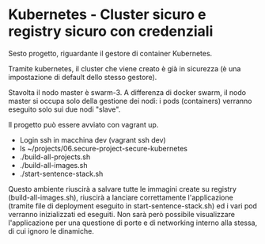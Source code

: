 # Kubernetes - Cluster sicuro e registry sicuro con credenziali

Sesto progetto, riguardante il gestore di container Kubernetes.

Tramite kubernetes, il cluster che viene creato è già in sicurezza (è una 
impostazione di default dello stesso gestore).

Stavolta il nodo master è swarm-3. A differenza di docker swarm, il nodo master
si occupa solo della gestione dei nodi: i pods (containers) verranno eseguito solo
sui due nodi "slave".

Il progetto può essere avviato con vagrant up.

- Login ssh in macchina dev (vagrant ssh dev)
- ls ~/projects/06.secure-project-secure-kubernetes
- ./build-all-projects.sh
- ./build-all-images.sh
- ./start-sentence-stack.sh

Questo ambiente riuscirà a salvare tutte le immagini create su registry (build-all-images.sh),
riuscirà a lanciare correttamente l'applicazione (tramite file di deployment eseguito in 
start-sentence-stack.sh) ed i vari pod verranno inizializzati ed eseguiti.
Non sarà però possibile visualizzare l'applicazione per una questione di porte e di networking interno
alla stessa, di cui ignoro le dinamiche.